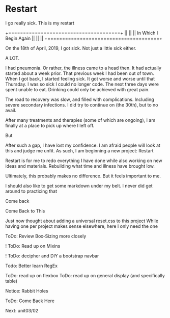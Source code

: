 # Restart
I  go really sick. This is my restart

+======================================+
||                                    ||
||       In Which I Begin Again       ||
||                                    ||
+======================================+

On the 18th of April, 2019, I got sick. Not just a little sick either.

A LOT.

I had pneumonia. Or rather, the illness came to a head then. It had actually started about a week prior. That previous week I had been out of town. When I got back, I started feeling sick. It got worse and worse until that Thursday. I was so sick I could no longer code. The next three days were spent unable to eat. Drinking could only be achieved with great pain.

The road to recovery was slow, and filled with complications. Including severe secondary infections. I did try to continue on (the 30th), but to no avail.

After many treatments and therapies (some of which are ongoing), I am finally at a place to pick up where I left off.

But

After such a gap, I have lost my confidence. I am afraid people will look at this and judge me unfit. As such, I am beginning a new project: Restart

Restart is for me to redo everything I have done while also working on new ideas and materials. Rebuilding what time and illness have brought low.

Ultimately, this probably makes no difference. But it feels important to me.

<!-- From Disposable Profile 12th 9 2019
    I am finding this restart to be a good refresher.
     I think I either forgot, or never learned the href=#.
      And is helping me with notation. Both in the code
       and in the commits (notation is lacking here,
        at least for a "first" project. That will have to be ammended)
-->

I should also like to get some markdown under my belt. I never did get around to practicing that

<!-- From Basic CSS Page 2 13th 9 2019
    Not much relearning was gained in this project
-->

<!-- From Disposable Profile 13th 9 2019
    altered a strong tag to a span with inline style
    good reminder about inline style and elements
-->

Come back
<!-- From Fun with Divs 16th 9 2019
    working with siblings in css should be a common exercise
    space > ~ + , (add names)
-->

Come Back to This
<!-- Relative Paths 18th 9 2019
    added some notes for CSS switching that I want to get back to
-->

Just now thought about adding a universal reset.css to this project
While having one per project makes sense elsewhere, here I only need the one

ToDo: Review Box-Sizing more closely
<!-- From Boxes 18th 9 2019
    Got distracted and did the "only commit once" error
    Must try to make multiple commits as practice for larger projects
    The idea is to track changes
     not to just save the current project
-->

<!-- Week One of Restart
    After one week, I feel much better. My goal is to in crease commits to 20 daily. This will likely mean two small projects a day.
    I am excited to be coding again. It feels good.
-->

<!-- From Positions 19th 9 2019
    Got a late start, may not make 20 commits "today"
    Will not overage here once finished for the "day"
    No overage! but only managed one project today.
    Need to remember to start a little bit earlier.
-->

! ToDo: Read up on Mixins
<!-- From Pseudo and Columns Bootstrap 20th 9 2019
    This has the makings of some useful CSS tricks.
    I would like to combine the display:none with an animation later
-->

! ToDo: decipher and DIY a bootstrap navbar
<!-- from Navbar and Media Queries 23rd 9 2019
    I should very much like to design my own navbar from the ground up
    Ditto to "pop-ups", whose name I have forgotten. (24/9/19: modal)
    It's good to read through the bootstrap css as linked in the source. I find that more valuable than the actual documentation.

    Media Queries are straight forward, if not easy to fully implement across multiple devices.
    It would be a good idea to develop a standard media query testing strategy
-->

Todo: Better learn RegEx
<!-- from JS Intro 24th 9 2019
    I'm okay with JS, but rusty with some of the basics. I'm looking forward to doing the JS30 challenge soon.
-->

ToDo: read up on flexbox
ToDo: read up on general display (and specifically table)
<!-- Reading up on clearfix
    .group:after {
        content: "";
        display: table;
        clear: both;
    }
    ::after sticks this stuff at the end of the element, okay.
    content: ""; add a nothing, kinda like a cleaning :p
    clear: both; stops the floating, but of the next element, so watch that placing.
    display: table; not really up on this, it is it's own rabbit hole.
     but there is a lot of good stuff here
     ah! the display: table is a height hack! prevents the element from collapsing.
    
    A good way to go seems to be to put floats in a parent and give the parent the clearfix. (specifically .clearfix:after)
    .group is considered the more popular name now (.group:after)

    flexbox is next on the study list
    display is worth a reading as well (w3s should be fine)
     the Kicking Ass with Display bookmark is awesome
-->

Notice: Rabbit Holes
<!-- from JS ACL 25th 9 2019
    I could do with going back here, if only to touch up a couple spots
    I'd like to add some verification, but i know i'll be doing that soon enough.
    Some JSX and some RegEx are in order, as well as new (const name = new type(arguments)).
-->

<!-- 26 9 2019: Conditions and Functions
    was a bit sloppy tonight
    in part because i didnt take the time to do these the way i'd like to do them
    but that is no excuse
    not a great effort today
-->

<!-- 27 9 2019: Objects and DOM
    i did not finish the project like i wanted to, will come back to this
    a bit disappointed with myself tonight, again?
    i need to start earlier, i think that is the main difference from the past two days
    but I hit may goals... so it's still good. i just have higher expectations of myself
-->

<!-- 30 9 2019: Objects and DOM, day 2
    Not on my list for today, but I still feel a little bad that I couldn't pull from forms from memory :p
    looking forward to stopping alert/prompt and doing DOM manipulation
    All in all, a fine day. just not above and beyond
-->

<!-- 1 10 2019: DOM Library
    this was a pretty good run, save that nonsense on the first part...
    I feel much more confident here. hopefull, when i get to jQuery, i'll be able to skip it and use vanilla
    (or rather vanilla THEN jQuery)
      still getting used to 'git commit -am' lol
-->

<!-- 2 10 2019: Fun Stuff - RPGy
    built a small game frame. it does next to nothing right now.
    most of whats in here will likely be taken out too
    ...
    but it works and was fun to do! i think i needed to do something fun
-->

<!-- 3 10 2019: An SPA
    I well overestimated this lesson; the hardest part was the css
    
    ::RPGy
    practice with shape drawing in canvas...
    not exactly what I had intended to do, but good all the same
    the pathing feels similar to SVG, with some difference of course
-->

<!-- 4 10 2019: DOMing
    the hard parts were getting the value off the button w/o jQuery
    and I could use more css practice
    nothing too notable
-->
ToDo: Come Back Here
<!-- 8 10 2019: Calculator
    This is a good exercise to come back to. There is a lot that CAN be done to make a better calculator.
    I would like to make this into an app, it's an easy concept. Plus a good way to navigate app creation (Swift, ReactNative, etc.)
-->
<!-- 8 10 2019: Data and Scope
    digging through the data was a fine exercise, a bit more interesting for being vanilla sans dom.js
    maybe i should refactor something like this to make it nice? reduce those long noodles and re-usable functions...
-->
Next: unit03/02

